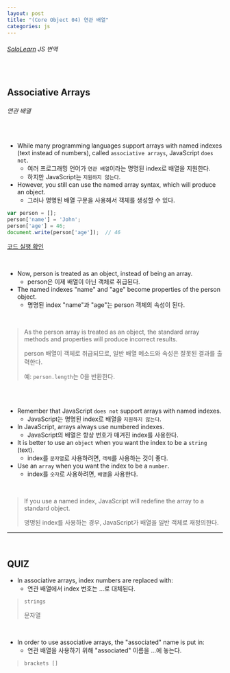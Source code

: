 ```yaml
---
layout: post
title: "(Core Object 04) 연관 배열"
categories: js
---
```


###### [SoloLearn](https://www.sololearn.com/) JS 번역

<br>

## Associative Arrays

###### 연관 배열

<br>

- While many programming languages support arrays with named indexes (text instead of numbers), called `associative arrays`, JavaScript `does not`.
  - 여러 프로그래밍 언어가 `연관 배열`이라는 명명된 index로 배열을 지원한다.
  - 하지만 JavaScript는 `지원하지 않는다`.
- However, you still can use the named array syntax, which will produce an object.
  - 그러나 명명된 배열 구문을 사용해서 객체를 생성할 수 있다.

```js
var person = [];
person['name'] = 'John';
person['age'] = 46;
document.write(person['age']);	// 46
```

[코드 실행 확인](https://code.sololearn.com/700/#js)

<br>

- Now, person is treated as an object, instead of being an array.
  - person은 이제 배열이 아닌 객체로 취급된다.
- The named indexes "name" and "age" become properties of the person object.
  - 명명된 index "name"과 "age"는 person 객체의 속성이 된다.

<br>

> As the person array is treated as an object, the standard array methods and properties will produce incorrect results.
>
> person 배열이 객체로 취급되므로, 일반 배열 메소드와 속성은 잘못된 결과를 출력한다.
>
> 예: `person.length`는 0을 반환한다.

<br>

<br>

- Remember that JavaScript `does not` support arrays with named indexes.
  - JavaScript는 명명된 index로 배열을 `지원하지 않는다`.
- In JavaScript, arrays always use numbered indexes.
  - JavaScript의 배열은 항상 번호가 매겨진 index를 사용한다.
- It is better to use an `object` when you want the index to be a `string` (text).
  - index를 `문자열`로 사용하려면, `객체`를 사용하는 것이 좋다.
- Use an `array` when you want the index to be a `number`.
  - index를 `숫자`로 사용하려면, `배열`을 사용한다.

<br>

> If you use a named index, JavaScript will redefine the array to a standard object.
>
> 명명된 index를 사용하는 경우, JavaScript가 배열을 일반 객체로 재정의한다.

------

<br>

## QUIZ

- In associative arrays, index numbers are replaced with:
  - 연관 배열에서 index 번호는 ...로 대체된다.

> `strings`
>
> 문자열

<br>

- In order to use associative arrays, the "associated" name is put in:
  - 연관 배열을 사용하기 위해 "associated" 이름을 ...에 놓는다.

> `brackets []`

<br>

